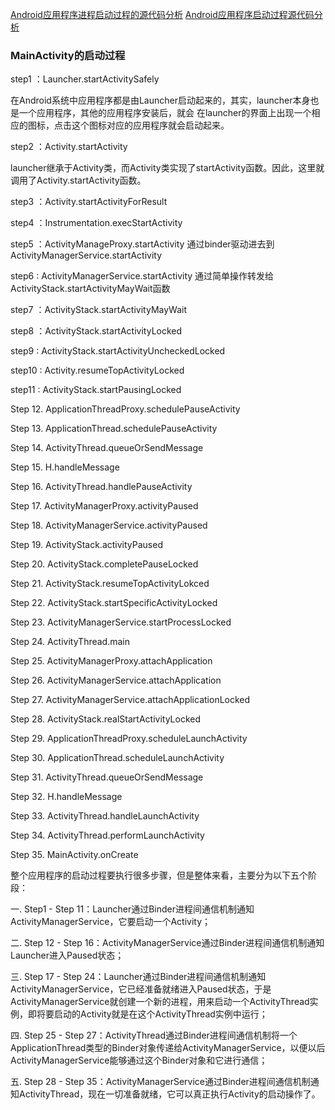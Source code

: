 [Android应用程序进程启动过程的源代码分析](http://blog.csdn.net/luoshengyang/article/details/6747696)
[Android应用程序启动过程源代码分析](http://blog.csdn.net/luoshengyang/article/details/6689748)

### MainActivity的启动过程

step1 ：Launcher.startActivitySafely

在Android系统中应用程序都是由Launcher启动起来的，其实，launcher本身也是一个应用程序，其他的应用程序安装后，就会
在launcher的界面上出现一个相应的图标，点击这个图标对应的应用程序就会启动起来。

step2 ：Activity.startActivity

launcher继承于Activity类，而Activity类实现了startActivity函数。因此，这里就调用了Activity.startActivity函数。

step3  ：Activity.startActivityForResult 
        
step4  ：Instrumentation.execStartActivity

step5  ：ActivityManageProxy.startActivity 通过binder驱动进去到ActivityManagerService.startActivity

step6  : ActivityManagerService.startActivity 通过简单操作转发给ActivityStack.startActivityMayWait函数

step7  ：ActivityStack.startActivityMayWait

step8  ：ActivityStack.startActivityLocked

step9  : ActivityStack.startActivityUncheckedLocked

step10 : Activity.resumeTopActivityLocked

step11 : ActivityStack.startPausingLocked

Step 12. ApplicationThreadProxy.schedulePauseActivity

Step 13. ApplicationThread.schedulePauseActivity

Step 14. ActivityThread.queueOrSendMessage

Step 15. H.handleMessage

Step 16. ActivityThread.handlePauseActivity

Step 17. ActivityManagerProxy.activityPaused

Step 18. ActivityManagerService.activityPaused

Step 19. ActivityStack.activityPaused

Step 20. ActivityStack.completePauseLocked

Step 21. ActivityStack.resumeTopActivityLokced

Step 22. ActivityStack.startSpecificActivityLocked

Step 23. ActivityManagerService.startProcessLocked

Step 24. ActivityThread.main

Step 25. ActivityManagerProxy.attachApplication

Step 26. ActivityManagerService.attachApplication

Step 27. ActivityManagerService.attachApplicationLocked

Step 28. ActivityStack.realStartActivityLocked

Step 29. ApplicationThreadProxy.scheduleLaunchActivity

Step 30. ApplicationThread.scheduleLaunchActivity

Step 31. ActivityThread.queueOrSendMessage

Step 32. H.handleMessage

Step 33. ActivityThread.handleLaunchActivity

Step 34. ActivityThread.performLaunchActivity

Step 35. MainActivity.onCreate


整个应用程序的启动过程要执行很多步骤，但是整体来看，主要分为以下五个阶段：

一. Step1 - Step 11：Launcher通过Binder进程间通信机制通知ActivityManagerService，它要启动一个Activity；

二. Step 12 - Step 16：ActivityManagerService通过Binder进程间通信机制通知Launcher进入Paused状态；

三. Step 17 - Step 24：Launcher通过Binder进程间通信机制通知ActivityManagerService，它已经准备就绪进入Paused状态，于是ActivityManagerService就创建一个新的进程，用来启动一个ActivityThread实例，即将要启动的Activity就是在这个ActivityThread实例中运行；

四. Step 25 - Step 27：ActivityThread通过Binder进程间通信机制将一个ApplicationThread类型的Binder对象传递给ActivityManagerService，以便以后ActivityManagerService能够通过这个Binder对象和它进行通信；

五. Step 28 - Step 35：ActivityManagerService通过Binder进程间通信机制通知ActivityThread，现在一切准备就绪，它可以真正执行Activity的启动操作了。































